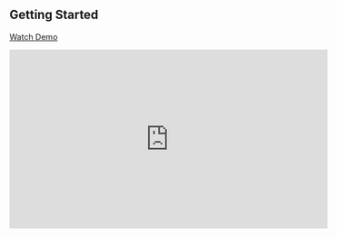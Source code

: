 ## Getting Started

[Watch Demo](https://github.com/vaishnavitekle/Therapist-website/blob/2db906041e63e4968cb95f591cc28fd4d5591ef7/output.mp4)

<iframe width="560" height="315"src="https://github.com/vaishnavitekle/Therapist-website/blob/2db906041e63e4968cb95f591cc28fd4d5591ef7/output.mp4" frameborder="0" allowfullscreen></iframe>
